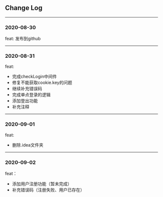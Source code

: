 ## Change Log

---
### 2020-08-30
feat: 发布到github

---
### 2020-08-31
feat: 
- 完成checkLogin中间件
- 修复不能获取cookie.key的问题
- 继续补充错误码
- 完成单点登录的逻辑
- 添加登出功能
- 补充注释

---
### 2020-09-01
feat:
- 删除.idea文件夹

---
### 2020-09-02
feat：
- 添加用户注册功能（暂未完成）
- 补充错误码（注册失败、用户已存在）

